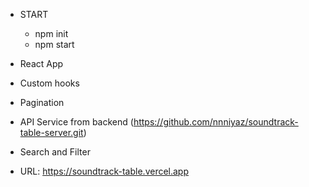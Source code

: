 - START
  - npm init
  - npm start

- React App
- Custom hooks
- Pagination
- API Service from backend (https://github.com/nnniyaz/soundtrack-table-server.git)
- Search and Filter
- URL: https://soundtrack-table.vercel.app
